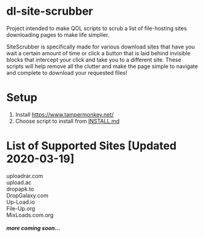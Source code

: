 # dl-site-scrubber
Project intended to make QOL scripts to scrub a list of file-hosting sites downloading pages to make life simplier. 

SiteScrubber is specifically made for various download sites that have you wait a certain amount of time or click a button that is laid behind invisible blocks that intercept your click and take you to a different site. These scripts will help remove all the clutter and make the page simple to navigate and complete to download your requested files!

# Setup
1. Install https://www.tampermonkey.net/
2. Choose script to install from <a href="https://github.com/PrimePlaya24/dl-site-scrubber/blob/master/INSTALL.md">INSTALL.md</a>

# List of Supported Sites [Updated 2020-03-19]
uploadrar.com</br>
upload.ac</br>
dropapk.to</br>
DropGalaxy.com</br>
Up-Load.io</br>
File-Up.org</br>
MixLoads.com.org</br>
</br>
<i><b>more coming soon...</b></i>

